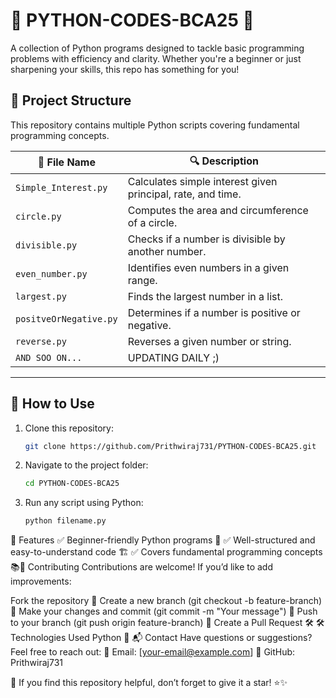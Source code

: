 # 🐍 PYTHON-CODES-BCA25 🚀  
A collection of Python programs designed to tackle basic programming problems with efficiency and clarity. Whether you're a beginner or just sharpening your skills, this repo has something for you!  

## 📂 **Project Structure**  
This repository contains multiple Python scripts covering fundamental programming concepts.  

| 📜 File Name           | 🔍 Description |
|------------------------|--------------|
| `Simple_Interest.py`   | Calculates simple interest given principal, rate, and time. |
| `circle.py`           | Computes the area and circumference of a circle. |
| `divisible.py`        | Checks if a number is divisible by another number. |
| `even_number.py`      | Identifies even numbers in a given range. |
| `largest.py`         | Finds the largest number in a list. |
| `positveOrNegative.py` | Determines if a number is positive or negative. |
| `reverse.py`         | Reverses a given number or string. |
| `AND SOO ON...`      | UPDATING DAILY ;)

---

## 🚀 **How to Use**  
1. Clone this repository:  
   ```sh
   git clone https://github.com/Prithwiraj731/PYTHON-CODES-BCA25.git
2. Navigate to the project folder:
   ```sh
   cd PYTHON-CODES-BCA25
3. Run any script using Python:
   ```python
   python filename.py
📌 Features
✅ Beginner-friendly Python programs 🐍
✅ Well-structured and easy-to-understand code 🏗️
✅ Covers fundamental programming concepts 📚🤝 Contributing
Contributions are welcome! If you’d like to add improvements:

Fork the repository 🍴
Create a new branch (git checkout -b feature-branch) 🌿
Make your changes and commit (git commit -m "Your message") 📝
Push to your branch (git push origin feature-branch) 🚀
Create a Pull Request 🛠️
🛠 Technologies Used
Python 🐍
📬 Contact
Have questions or suggestions? Feel free to reach out:
📧 Email: [your-email@example.com]
🐙 GitHub: Prithwiraj731

🌟 If you find this repository helpful, don’t forget to give it a star! ⭐✨

